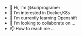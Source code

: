 - 👋 Hi, I’m @kuriprogramer
- 👀 I’m interested in Docker,K8s
- 🌱 I’m currently learning Openshift
- 💞️ I’m looking to collaborate on ...
- 📫 How to reach me ...

<!---
kuriprogramer/kuriprogramer is a ✨ special ✨ repository because its `README.md` (this file) appears on your GitHub profile.
You can click the Preview link to take a look at your changes.
--->
